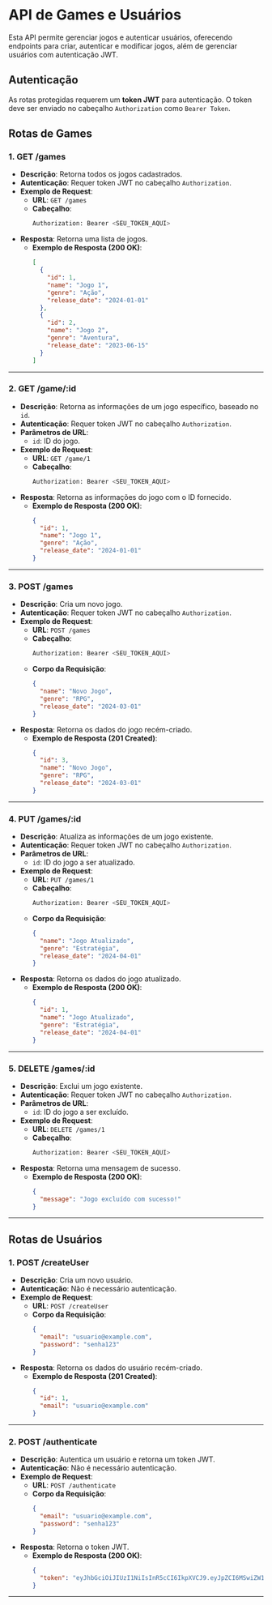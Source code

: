 # API de Games e Usuários

Esta API permite gerenciar jogos e autenticar usuários, oferecendo endpoints para criar, autenticar e modificar jogos, além de gerenciar usuários com autenticação JWT.

## **Autenticação**

As rotas protegidas requerem um **token JWT** para autenticação. O token deve ser enviado no cabeçalho `Authorization` como `Bearer Token`.

## **Rotas de Games**

### 1. **GET /games**

- **Descrição**: Retorna todos os jogos cadastrados.
- **Autenticação**: Requer token JWT no cabeçalho `Authorization`.
- **Exemplo de Request**:
  - **URL**: `GET /games`
  - **Cabeçalho**:
    ```bash
    Authorization: Bearer <SEU_TOKEN_AQUI>
    ```
- **Resposta**: Retorna uma lista de jogos.
  - **Exemplo de Resposta (200 OK)**:
    ```json
    [
      {
        "id": 1,
        "name": "Jogo 1",
        "genre": "Ação",
        "release_date": "2024-01-01"
      },
      {
        "id": 2,
        "name": "Jogo 2",
        "genre": "Aventura",
        "release_date": "2023-06-15"
      }
    ]
    ```

---

### 2. **GET /game/:id**

- **Descrição**: Retorna as informações de um jogo específico, baseado no `id`.
- **Autenticação**: Requer token JWT no cabeçalho `Authorization`.
- **Parâmetros de URL**: 
  - `id`: ID do jogo.
- **Exemplo de Request**:
  - **URL**: `GET /game/1`
  - **Cabeçalho**:
    ```bash
    Authorization: Bearer <SEU_TOKEN_AQUI>
    ```
- **Resposta**: Retorna as informações do jogo com o ID fornecido.
  - **Exemplo de Resposta (200 OK)**:
    ```json
    {
      "id": 1,
      "name": "Jogo 1",
      "genre": "Ação",
      "release_date": "2024-01-01"
    }
    ```

---

### 3. **POST /games**

- **Descrição**: Cria um novo jogo.
- **Autenticação**: Requer token JWT no cabeçalho `Authorization`.
- **Exemplo de Request**:
  - **URL**: `POST /games`
  - **Cabeçalho**:
    ```bash
    Authorization: Bearer <SEU_TOKEN_AQUI>
    ```
  - **Corpo da Requisição**:
    ```json
    {
      "name": "Novo Jogo",
      "genre": "RPG",
      "release_date": "2024-03-01"
    }
    ```
- **Resposta**: Retorna os dados do jogo recém-criado.
  - **Exemplo de Resposta (201 Created)**:
    ```json
    {
      "id": 3,
      "name": "Novo Jogo",
      "genre": "RPG",
      "release_date": "2024-03-01"
    }
    ```

---

### 4. **PUT /games/:id**

- **Descrição**: Atualiza as informações de um jogo existente.
- **Autenticação**: Requer token JWT no cabeçalho `Authorization`.
- **Parâmetros de URL**: 
  - `id`: ID do jogo a ser atualizado.
- **Exemplo de Request**:
  - **URL**: `PUT /games/1`
  - **Cabeçalho**:
    ```bash
    Authorization: Bearer <SEU_TOKEN_AQUI>
    ```
  - **Corpo da Requisição**:
    ```json
    {
      "name": "Jogo Atualizado",
      "genre": "Estratégia",
      "release_date": "2024-04-01"
    }
    ```
- **Resposta**: Retorna os dados do jogo atualizado.
  - **Exemplo de Resposta (200 OK)**:
    ```json
    {
      "id": 1,
      "name": "Jogo Atualizado",
      "genre": "Estratégia",
      "release_date": "2024-04-01"
    }
    ```

---

### 5. **DELETE /games/:id**

- **Descrição**: Exclui um jogo existente.
- **Autenticação**: Requer token JWT no cabeçalho `Authorization`.
- **Parâmetros de URL**:
  - `id`: ID do jogo a ser excluído.
- **Exemplo de Request**:
  - **URL**: `DELETE /games/1`
  - **Cabeçalho**:
    ```bash
    Authorization: Bearer <SEU_TOKEN_AQUI>
    ```
- **Resposta**: Retorna uma mensagem de sucesso.
  - **Exemplo de Resposta (200 OK)**:
    ```json
    {
      "message": "Jogo excluído com sucesso!"
    }
    ```

---

## **Rotas de Usuários**

### 1. **POST /createUser**

- **Descrição**: Cria um novo usuário.
- **Autenticação**: Não é necessário autenticação.
- **Exemplo de Request**:
  - **URL**: `POST /createUser`
  - **Corpo da Requisição**:
    ```json
    {
      "email": "usuario@example.com",
      "password": "senha123"
    }
    ```
- **Resposta**: Retorna os dados do usuário recém-criado.
  - **Exemplo de Resposta (201 Created)**:
    ```json
    {
      "id": 1,
      "email": "usuario@example.com"
    }
    ```

---

### 2. **POST /authenticate**

- **Descrição**: Autentica um usuário e retorna um token JWT.
- **Autenticação**: Não é necessário autenticação.
- **Exemplo de Request**:
  - **URL**: `POST /authenticate`
  - **Corpo da Requisição**:
    ```json
    {
      "email": "usuario@example.com",
      "password": "senha123"
    }
    ```
- **Resposta**: Retorna o token JWT.
  - **Exemplo de Resposta (200 OK)**:
    ```json
    {
      "token": "eyJhbGciOiJIUzI1NiIsInR5cCI6IkpXVCJ9.eyJpZCI6MSwiZW1haWwiOiJsdWl6QGVtYWlsLmNvbSIsImlhdCI6MTYwODAxNzY5MCwiZXhwIjoxNjA4MDE4NjkwfQ.RWWQp6qJEyZWW7GEwRzhiL8P-tWUwCR3hr9MDmsuQ88"
    }
    ```

---

##
